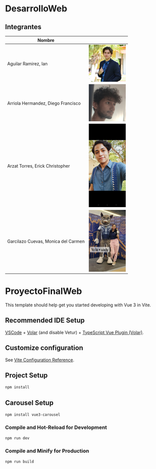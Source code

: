 # DesarrolloWeb

## Integrantes 

| Nombre | <!-- --> |
|--------|-|
|Aguilar Ramirez, Ian| <img src="./img/Ian.jpg" width="120" height="120">|
|Arriola Hermandez, Diego Francisco| <img src="./img/Diego.jpg" width="120" height="120">|
|Arzat Torres, Erick Christopher|<img src="./img/Erick.jpeg" width="120" height="270">|
|Garcilazo Cuevas, Monica del Carmen| <img src="./img/Monica.jpg" width="120" height="200"> |


# ProyectoFinalWeb

This template should help get you started developing with Vue 3 in Vite.

## Recommended IDE Setup

[VSCode](https://code.visualstudio.com/) + [Volar](https://marketplace.visualstudio.com/items?itemName=Vue.volar) (and disable Vetur) + [TypeScript Vue Plugin (Volar)](https://marketplace.visualstudio.com/items?itemName=Vue.vscode-typescript-vue-plugin).

## Customize configuration

See [Vite Configuration Reference](https://vitejs.dev/config/).

## Project Setup

```sh
npm install
```

## Carousel Setup

```sh
npm install vue3-carousel
```

### Compile and Hot-Reload for Development

```sh
npm run dev
```

### Compile and Minify for Production

```sh
npm run build
```
